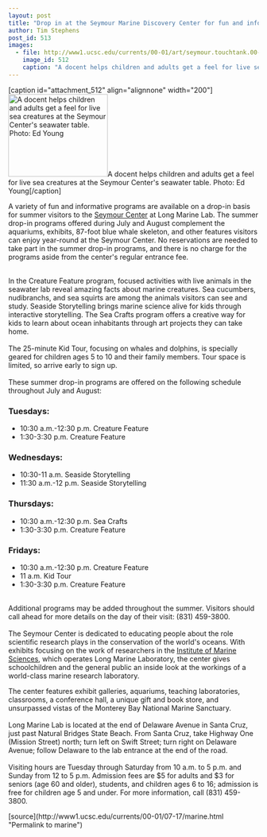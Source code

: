 ```yaml
---
layout: post
title: "Drop in at the Seymour Marine Discovery Center for fun and informative activities"
author: Tim Stephens
post_id: 513
images:
  - file: http://www1.ucsc.edu/currents/00-01/art/seymour.touchtank.00-07-17.jpg
    image_id: 512
    caption: "A docent helps children and adults get a feel for live sea creatures at the Seymour Center's seawater table. Photo: Ed Young"
---
```


[caption id="attachment_512" align="alignnone" width="200"]<a href="http://localhost/mysite/wp-content/uploads/2000/07/seymour.touchtank.00-07-17.jpg"><img class="size-full wp-image-512" src="http://localhost/mysite/wp-content/uploads/2000/07/seymour.touchtank.00-07-17.jpg" alt="A docent helps children and adults get a feel for live sea creatures at the Seymour Center's seawater table. Photo: Ed Young" width="200" height="166" /></a>A docent helps children and adults get a feel for live sea creatures at the Seymour Center's seawater table. Photo: Ed Young[/caption]
<p>
  A variety of fun and informative programs are available on a drop-in basis for summer visitors to the <a href="http://www2.ucsc.edu/seymourcenter/">Seymour Center</a> at Long Marine Lab. The summer drop-in programs offered during July and August complement the aquariums, exhibits, 87-foot blue whale skeleton, and other features visitors can enjoy year-round at the Seymour Center. No reservations are needed to take part in the summer drop-in programs, and there is no charge for the programs aside from the center's regular entrance fee.
</p><br>
In the Creature Feature program, focused activities with live animals in the seawater lab reveal amazing facts about marine creatures. Sea cucumbers, nudibranchs, and sea squirts are among the animals visitors can see and study. Seaside Storytelling brings marine science alive for kids through interactive storytelling. The Sea Crafts program offers a creative way for kids to learn about ocean inhabitants through art projects they can take home.<br>
<br>
The 25-minute Kid Tour, focusing on whales and dolphins, is specially geared for children ages 5 to 10 and their family members. Tour space is limited, so arrive early to sign up.<br>
<br>
These summer drop-in programs are offered on the following schedule throughout July and August:
<h3>
  Tuesdays:
</h3>
<ul>
  <li>10:30 a.m.-12:30 p.m. Creature Feature
  </li>
  <li>1:30-3:30 p.m. Creature Feature
  </li>
</ul>
<h3>
  Wednesdays:
</h3>
<ul>
  <li>10:30-11 a.m. Seaside Storytelling
  </li>
  <li>11:30 a.m.-12 p.m. Seaside Storytelling
  </li>
</ul>
<h3>
  Thursdays:
</h3>
<ul>
  <li>10:30 a.m.-12:30 p.m. Sea Crafts
  </li>
  <li>1:30-3:30 p.m. Creature Feature
  </li>
</ul>
<h3>
  Fridays:
</h3>
<ul>
  <li>10:30 a.m.-12:30 p.m. Creature Feature
  </li>
  <li>11 a.m. Kid Tour
  </li>
  <li>1:30-3:30 p.m. Creature Feature
  </li>
</ul>
<p>
  <br>
  Additional programs may be added throughout the summer. Visitors should call ahead for more details on the day of their visit: (831) 459-3800.<br>
  <br>
  The Seymour Center is dedicated to educating people about the role scientific research plays in the conservation of the world's oceans. With exhibits focusing on the work of researchers in the <a href="http://natsci.ucsc.edu/ims/">Institute of Marine Sciences</a>, which operates Long Marine Laboratory, the center gives schoolchildren and the general public an inside look at the workings of a world-class marine research laboratory.
</p>
<p>
  The center features exhibit galleries, aquariums, teaching laboratories, classrooms, a conference hall, a unique gift and book store, and unsurpassed vistas of the Monterey Bay National Marine Sanctuary.<br>
  <br>
  Long Marine Lab is located at the end of Delaware Avenue in Santa Cruz, just past Natural Bridges State Beach. From Santa Cruz, take Highway One (Mission Street) north; turn left on Swift Street; turn right on Delaware Avenue; follow Delaware to the lab entrance at the end of the road.<br>
  <br>
  Visiting hours are Tuesday through Saturday from 10 a.m. to 5 p.m. and Sunday from 12 to 5 p.m. Admission fees are $5 for adults and $3 for seniors (age 60 and older), students, and children ages 6 to 16; admission is free for children age 5 and under. For more information, call (831) 459-3800.
</p>
<p>

</p>
[source](http://www1.ucsc.edu/currents/00-01/07-17/marine.html "Permalink to marine")
